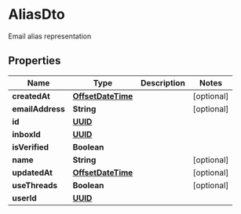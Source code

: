 

# AliasDto

Email alias representation
## Properties

Name | Type | Description | Notes
------------ | ------------- | ------------- | -------------
**createdAt** | [**OffsetDateTime**](OffsetDateTime.md) |  |  [optional]
**emailAddress** | **String** |  |  [optional]
**id** | [**UUID**](UUID.md) |  | 
**inboxId** | [**UUID**](UUID.md) |  | 
**isVerified** | **Boolean** |  | 
**name** | **String** |  |  [optional]
**updatedAt** | [**OffsetDateTime**](OffsetDateTime.md) |  |  [optional]
**useThreads** | **Boolean** |  |  [optional]
**userId** | [**UUID**](UUID.md) |  | 



